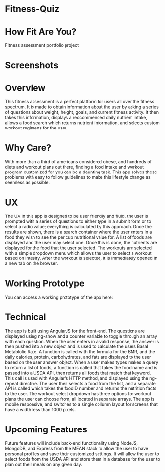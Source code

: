 # Fitness-Quiz

<h1>How Fit Are You?</h1>

Fitness assessment portfolio project

<h1>Screenshots</h1>



<h1>Overview</h1>

This fitness assessment is a perfect platform for users all over the fitness spectrum. It is made to obtain information about the user by asking a series of questions about weight, height, goals, and current fitness activity. It then takes this information, displays a reccommended daily nutrient intake, allows a food search which returns nutrient information, and selects custom workout regimens for the user. 

<h1>Why Care?</h1>

With more than a third of americans considered obese, and hundreds of diets and workout plans out there, finding a food intake and workout program customized for you can be a daunting task. This app solves these problems with easy to follow guidelines to make this lifestyle change as seemless as possible.

<h1>UX</h1>

The UX in this app is designed to be user friendly and fluid. the user is prompted with a series of questions to either type in a submit form or to select a radio value; everything is calculated by this approach. Once the results are shown, there is a search container where the user enters in a food they wish to see the per cup nutritional value for. A list of foods are displayed and the user may select one. Once this is done, the nutrients are displayed for the food that the user selected. The workouts are selected with a simple dropdown menu which allows the user to select a workout based on intesity. After the workout is selected, it is immediately opened in a new tab on the browser.

<h1>Working Prototype</h1>

You can access a working prototype of the app here:

<h1>Technical</h1>

The app is built using AngularJS for the front-end. The questions are displayed using ng-show and a counter variable to toggle through an array with each question. When the user enters in a valid response, the answer is then pushed into a new object and is used to calculate the users Basal Metablolic Rate. A function is called with the formula for the BMR, and the daily calories, protein, carbohydrates, and fats are displayed to the user based on the user answer object. When a user makes types makes a query to return a list of foods, a function is called that takes the food name and is passed into a USDA API, then returns all foods that match that keyword. This call is used with Angular's HTTP method, and displayed using the ng-repeat directive. The user then selects a food from the list, and a separate API is called which takes the foodID number and returns the nutrition facts to the user. The workout select dropdown has three options for workout plans the user can choose from, all located in separate arrays.
The app is mobile responsive, and switches to a single collumn layout for screens that have a width less than 1000 pixels.

<h1>Upcoming Features</h1>

Future features will include back-end functionality using NodeJS, MongoDB, and Express from the MEAN stack to allow the user to have personal profiles and save their customized settings. It will allow the user to select foods from the USDA API and store them in a database for the user to plan out their meals on any given day.
